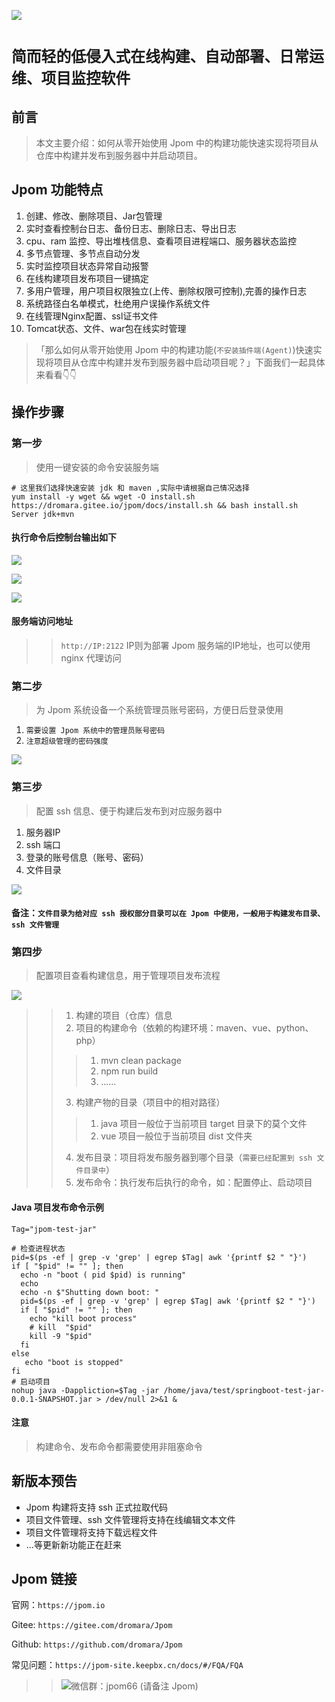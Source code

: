 ![](https://cdn.jsdelivr.net/gh/jiangzeyin/Jpom-site/images/jpom_logo.png)

#  `简而轻的低侵入式在线构建、自动部署、日常运维、项目监控软件`

## 前言

> 本文主要介绍：如何从零开始使用 Jpom 中的构建功能快速实现将项目从仓库中构建并发布到服务器中并启动项目。

## Jpom 功能特点

1. 创建、修改、删除项目、Jar包管理
2. 实时查看控制台日志、备份日志、删除日志、导出日志
3. cpu、ram 监控、导出堆栈信息、查看项目进程端口、服务器状态监控
4. 多节点管理、多节点自动分发
5. 实时监控项目状态异常自动报警
6. 在线构建项目发布项目一键搞定
7. 多用户管理，用户项目权限独立(上传、删除权限可控制),完善的操作日志
8. 系统路径白名单模式，杜绝用户误操作系统文件
9. 在线管理Nginx配置、ssl证书文件
10. Tomcat状态、文件、war包在线实时管理

> 「那么如何从零开始使用 Jpom 中的构建功能(`不安装插件端(Agent)`)快速实现将项目从仓库中构建并发布到服务器中启动项目呢？」下面我们一起具体来看看👇👇


## 操作步骤

### 第一步

> 使用一键安装的命令安装服务端

```
# 这里我们选择快速安装 jdk 和 maven ,实际中请根据自己情况选择
yum install -y wget && wget -O install.sh https://dromara.gitee.io/jpom/docs/install.sh && bash install.sh Server jdk+mvn
```

#### 执行命令后控制台输出如下

![](https://cdn.jsdelivr.net/gh/jiangzeyin/Jpom-site/tutorial/images/ssh_release2/setp1.1.png)

![](https://cdn.jsdelivr.net/gh/jiangzeyin/Jpom-site/tutorial/images/ssh_release2/setp1.2.png)

![](https://cdn.jsdelivr.net/gh/jiangzeyin/Jpom-site/tutorial/images/ssh_release2/setp1.3.png)


#### 服务端访问地址

>> `http://IP:2122`  IP则为部署 Jpom 服务端的IP地址，也可以使用 nginx 代理访问

### 第二步

> 为 Jpom 系统设备一个系统管理员账号密码，方便日后登录使用

1. `需要设置 Jpom 系统中的管理员账号密码`
2. `注意超级管理的密码强度`

![](https://cdn.jsdelivr.net/gh/jiangzeyin/Jpom-site/tutorial/images/ssh_release2/setp2.png)

### 第三步

> 配置 ssh 信息、便于构建后发布到对应服务器中

1. 服务器IP
2. ssh 端口
3. 登录的账号信息（账号、密码）
4. 文件目录

![](https://cdn.jsdelivr.net/gh/jiangzeyin/Jpom-site/tutorial/images/ssh_release2/setp3.png)

#### 备注：`文件目录为给对应 ssh 授权部分目录可以在 Jpom 中使用，一般用于构建发布目录、ssh 文件管理`

### 第四步

> 配置项目查看构建信息，用于管理项目发布流程

![](https://cdn.jsdelivr.net/gh/jiangzeyin/Jpom-site/tutorial/images/ssh_release2/setp4.png)

>> 1. 构建的项目（仓库）信息
>> 2. 项目的构建命令（依赖的构建环境：maven、vue、python、php）
>>> 1. mvn clean package
>>> 2. npm run build
>>> 3. ......
>> 3. 构建产物的目录（项目中的相对路径）
>>> 1. java 项目一般位于当前项目 target 目录下的莫个文件
>>> 2. vue 项目一般位于当前项目 dist 文件夹
>> 4. 发布目录：项目将发布服务器到哪个目录（`需要已经配置到 ssh 文件目录中`）
>> 5. 发布命令：执行发布后执行的命令，如：配置停止、启动项目

#### Java 项目发布命令示例
```
Tag="jpom-test-jar"

# 检查进程状态
pid=$(ps -ef | grep -v 'grep' | egrep $Tag| awk '{printf $2 " "}')
if [ "$pid" != "" ]; then      
  echo -n "boot ( pid $pid) is running" 
  echo 
  echo -n $"Shutting down boot: "
  pid=$(ps -ef | grep -v 'grep' | egrep $Tag| awk '{printf $2 " "}')
  if [ "$pid" != "" ]; then
    echo "kill boot process"
    # kill  "$pid"
    kill -9 "$pid"
  fi
else 
   echo "boot is stopped" 
fi
# 启动项目
nohup java -Dappliction=$Tag -jar /home/java/test/springboot-test-jar-0.0.1-SNAPSHOT.jar > /dev/null 2>&1 &
```

#### 注意

> 构建命令、发布命令都需要使用非阻塞命令

## 新版本预告

- Jpom 构建将支持 ssh 正式拉取代码
- 项目文件管理、ssh 文件管理将支持在线编辑文本文件
- 项目文件管理将支持下载远程文件
- ...等更新新功能正在赶来

## Jpom 链接

官网：`https://jpom.io`

Gitee: `https://gitee.com/dromara/Jpom`

Github: `https://github.com/dromara/Jpom`

常见问题：`https://jpom-site.keepbx.cn/docs/#/FQA/FQA`

>> ![微信群：jpom66 (请备注 Jpom)](https://cdn.jsdelivr.net/gh/jiangzeyin/Jpom-site/images/wx_qrcode.jpg)